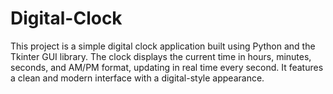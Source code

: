 # Digital-Clock
This project is a simple digital clock application built using Python and the Tkinter GUI library. The clock displays the current time in hours, minutes, seconds, and AM/PM format, updating in real time every second. It features a clean and modern interface with a digital-style appearance.
